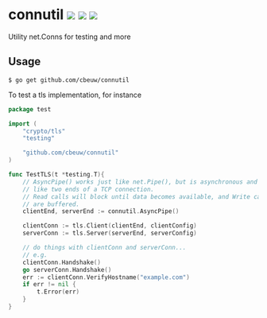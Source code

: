 # connutil [![](https://godoc.org/github.com/cbeuw/connutil?status.svg)](https://pkg.go.dev/github.com/cbeuw/connutil?tab=doc) [![](https://travis-ci.org/cbeuw/connutil.svg?branch=master)](https://travis-ci.org/github/cbeuw/connutil) [![](https://codecov.io/gh/cbeuw/connutil/branch/master/graph/badge.svg)](https://codecov.io/gh/cbeuw/connutil)
Utility net.Conns for testing and more
## Usage
`$ go get github.com/cbeuw/connutil`

To test a tls implementation, for instance
```go
package test

import (
    "crypto/tls"
    "testing"

    "github.com/cbeuw/connutil"
)

func TestTLS(t *testing.T){
    // AsyncPipe() works just like net.Pipe(), but is asynchronous and behaves more
    // like two ends of a TCP connection.
    // Read calls will block until data becomes available, and Write calls
    // are buffered.
    clientEnd, serverEnd := connutil.AsyncPipe()

    clientConn := tls.Client(clientEnd, clientConfig)
    serverConn := tls.Server(serverEnd, serverConfig)

    // do things with clientConn and serverConn...
    // e.g.
    clientConn.Handshake()
    go serverConn.Handshake()
    err := clientConn.VerifyHostname("example.com")
    if err != nil {
        t.Error(err)
    }
}
```
